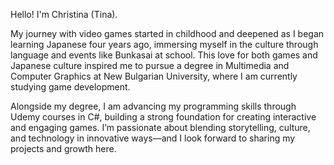 Hello! I'm Christina (Tina).

My journey with video games started in childhood and deepened as I began learning Japanese four years ago, immersing myself in the culture through language and events like Bunkasai at school. This love for both games and Japanese culture inspired me to pursue a degree in Multimedia and Computer Graphics at New Bulgarian University, where I am currently studying game development.

Alongside my degree, I am advancing my programming skills through Udemy courses in C#, building a strong foundation for creating interactive and engaging games. I’m passionate about blending storytelling, culture, and technology in innovative ways—and I look forward to sharing my projects and growth here.


<!---
maybetina/maybetina is a ✨ special ✨ repository because its `README.md` (this file) appears on your GitHub profile.
You can click the Preview link to take a look at your changes.
--->
